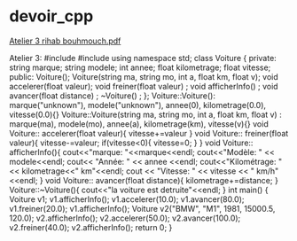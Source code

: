 # devoir_cpp
[Atelier 3 rihab bouhmouch.pdf](https://github.com/user-attachments/files/17492876/Atelier.3.rihab.bouhmouch.pdf)

Atelier 3:
 #include <iostream>
 #include <string>
 using namespace std;
 class Voiture {
 private:
 string marque;
 string modele;
 int annee;
 float kilometrage;
 float vitesse;
 public:
 Voiture();
 Voiture(string ma, string mo, int a, float km, float v);
 void accelerer(float valeur);
 void freiner(float valeur) ;
 void afficherInfo() ;
 void avancer(float distance) ;
    ~Voiture() ;
 };
 Voiture::Voiture(): marque("unknown"), modele("unknown"), annee(0), kilometrage(0.0), 
vitesse(0.0){}
 Voiture::Voiture(string ma, string mo, int a, float km, float v) : marque(ma), modele(mo), annee(a), 
kilometrage(km), vitesse(v){}
 void Voiture:: accelerer(float valeur){
        vitesse+=valeur
    }
 void Voiture:: freiner(float valeur){
        vitesse-=valeur;
 if(vitesse<0){
            vitesse=0;
        }
    }
 void Voiture:: afficherInfo(){
 cout<<"marque: "<<marque<<endl;
 cout<<"Modèle: " << modele<<endl;
 cout<< "Année: " << annee <<endl;
 cout<<"Kilométrage: " << kilometrage<<" km"<<endl;
 cout << "Vitesse: " << vitesse << " km/h"<<endl;
    }
 void Voiture:: avancer(float distance){
 kilometrage+=distance;
    }
    Voiture::~Voiture(){
 cout<<"la voiture est detruite"<<endl;
    }
 int main() {
    Voiture v1;
 v1.afficherInfo();
 v1.accelerer(10.0);
 v1.avancer(80.0);
 v1.freiner(20.0);
 v1.afficherInfo();
    Voiture v2("BMW", "M1", 1981, 15000.5, 120.0);
 v2.afficherInfo();
 v2.accelerer(50.0);
 v2.avancer(100.0);
 v2.freiner(40.0);
 v2.afficherInfo();
 return 0;
 }

